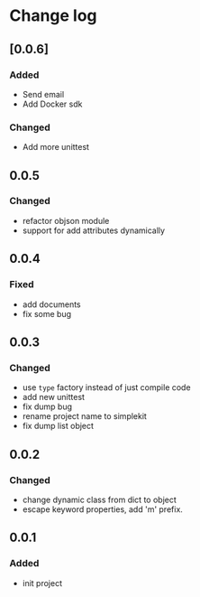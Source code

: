 # Change log

## [0.0.6]
### Added
- Send email
- Add Docker sdk

### Changed
- Add more unittest

## 0.0.5
### Changed
- refactor objson module
- support for add attributes dynamically

## 0.0.4
### Fixed
- add documents
- fix some bug

## 0.0.3
### Changed
- use `type` factory instead of just compile code
- add new unittest
- fix dump bug
- rename project name to simplekit
- fix dump list object

## 0.0.2
### Changed
- change dynamic class from dict to object
- escape keyword properties, add 'm' prefix.

## 0.0.1
### Added
- init project